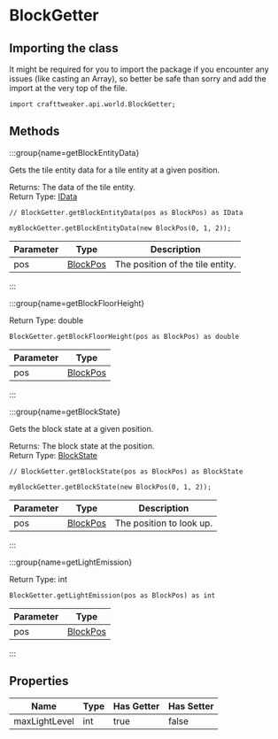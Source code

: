 # BlockGetter

## Importing the class

It might be required for you to import the package if you encounter any issues (like casting an Array), so better be safe than sorry and add the import at the very top of the file.
```zenscript
import crafttweaker.api.world.BlockGetter;
```


## Methods

:::group{name=getBlockEntityData}

Gets the tile entity data for a tile entity at a given position.

Returns: The data of the tile entity.  
Return Type: [IData](/vanilla/api/data/IData)

```zenscript
// BlockGetter.getBlockEntityData(pos as BlockPos) as IData

myBlockGetter.getBlockEntityData(new BlockPos(0, 1, 2));
```

| Parameter |                    Type                     |           Description            |
|-----------|---------------------------------------------|----------------------------------|
| pos       | [BlockPos](/vanilla/api/util/math/BlockPos) | The position of the tile entity. |


:::

:::group{name=getBlockFloorHeight}

Return Type: double

```zenscript
BlockGetter.getBlockFloorHeight(pos as BlockPos) as double
```

| Parameter |                    Type                     |
|-----------|---------------------------------------------|
| pos       | [BlockPos](/vanilla/api/util/math/BlockPos) |


:::

:::group{name=getBlockState}

Gets the block state at a given position.

Returns: The block state at the position.  
Return Type: [BlockState](/vanilla/api/block/BlockState)

```zenscript
// BlockGetter.getBlockState(pos as BlockPos) as BlockState

myBlockGetter.getBlockState(new BlockPos(0, 1, 2));
```

| Parameter |                    Type                     |       Description        |
|-----------|---------------------------------------------|--------------------------|
| pos       | [BlockPos](/vanilla/api/util/math/BlockPos) | The position to look up. |


:::

:::group{name=getLightEmission}

Return Type: int

```zenscript
BlockGetter.getLightEmission(pos as BlockPos) as int
```

| Parameter |                    Type                     |
|-----------|---------------------------------------------|
| pos       | [BlockPos](/vanilla/api/util/math/BlockPos) |


:::


## Properties

|     Name      | Type | Has Getter | Has Setter |
|---------------|------|------------|------------|
| maxLightLevel | int  | true       | false      |

